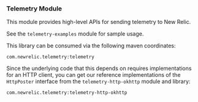 ### Telemetry Module

This module provides high-level APIs for sending telemetry to New Relic.

See the `telemetry-examples` module for sample usage.

This library can be consumed via the following maven coordinates:

`com.newrelic.telemetry:telemetry`

Since the underlying code that this depends on requires implementations for an HTTP client, 
you can get our reference implementations of the `HttpPoster` interface
from the `telemetry-http-okhttp` module and library:

`com.newrelic.telemetry:telemetry-http-okhttp`
